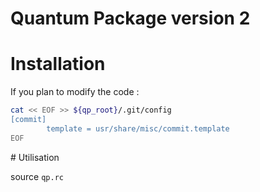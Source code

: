 Quantum Package version 2
=========================

# Installation

If you plan to modify the code :

```bash
cat << EOF >> ${qp_root}/.git/config
[commit]
        template = usr/share/misc/commit.template
EOF
```

# Utilisation

source `qp.rc`